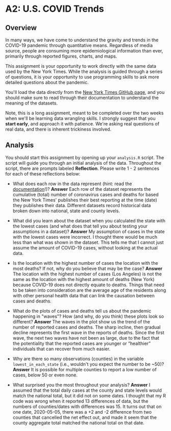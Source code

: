# A2: U.S. COVID Trends

## Overview
In many ways, we have come to understand the gravity and trends in the COVID-19 pandemic through quantitative means. Regardless of media source, people are consuming more epidemiological information than ever, primarily through reported figures, charts, and maps.

This assignment is your opportunity to work directly with the same data used by the New York Times. While the analysis is guided through a series of questions, it is your opportunity to use programming skills to ask more detailed questions about the pandemic.

You'll load the data directly from the [New York Times GitHub page](https://github.com/nytimes/covid-19-data/), and you should make sure to read through their documentation to understand the meaning of the datasets.

Note, this is a long assignment, meant to be completed over the two weeks when we'll be learning data wrangling skills. I strongly suggest that you **start early**, and approach it with patience. We're asking real questions of real data, and there is inherent trickiness involved.

## Analysis
You should start this assignment by opening up your `analysis.R` script. The script will guide you through an initial analysis of the data. Throughout the script, there are prompts labeled **Reflection**. Please write 1 - 2 sentences for each of these reflections below:

- What does each row in the data represent (hint: read the [documentation](https://github.com/nytimes/covid-19-data/)!)?
**Answer** Each row of the dataset represents the cumulative (total) number of coronavirus cases and deaths for based the New York Times' publishes their best reporting at the time (date) they publishes their data. Different datasets record historical data broken down into national, state and county levels.

- What did you learn about the dataset when you calculated the state with the lowest cases (and what does that tell you about testing your assumptions in a dataset)?
**Answer**  My assumption of cases in the state with the lowest cases were incorrect. I thought there would be much less than what was shown in the dataset. This tells me that I cannot just assume the amount of COVID-19 cases, without looking at the actual data.

- Is the location with the highest number of cases the location with the most deaths? If not, why do you believe that may be the case?
**Answer** The location with the highest number of cases (Los Angeles) is not the same as the location with the highest amount of deaths (New York) because COVID-19 does not directly equate to deaths. Things that need to be taken into consideration are the average age of the residents along with other personal health data that can link the causation between cases and deaths.

- What do the plots of cases and deaths tell us about the  pandemic happening in "waves"? How (and why, do you think) these plots look so different?
**Answer** The waves in the plot show us the trend of the number of reported cases and deaths. The sharp incline, then gradual decline represents the first wave in the reports of deaths. Since the first wave, the next two waves have not been as large, due to the fact that the potentiality that the reported cases are younger or “healthier” individuals that can recover from much easier.

- Why are there so many observations (counties) in the variable `lowest_in_each_state` (i.e., wouldn't you expect the number to be ~50)?
**Answer** It is possible for multiple counties to report a low number of cases, below 50 or even none.

- What surprised you the most throughout your analysis?
**Answer** I assumed that the total daily cases at the county and state levels would match the national total, but it did not on some dates. I thought that my R code was wrong when it reported 13 differences of data, but the numbers of counties/dates with differences was 15. It turns out that on one date, 2020-05-05, there was a +2 and -2 difference from two counties that cancelled the net effect out, and made it seem that the county aggregate total matched the national total on that date.
